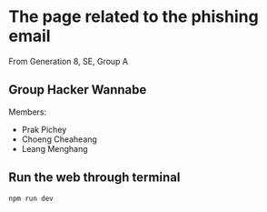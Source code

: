 # The page related to the phishing email

From Generation 8, SE, Group A

## Group Hacker Wannabe
Members:
- Prak Pichey
- Choeng Cheaheang
- Leang Menghang

## Run the web through terminal

``
npm run dev
``

